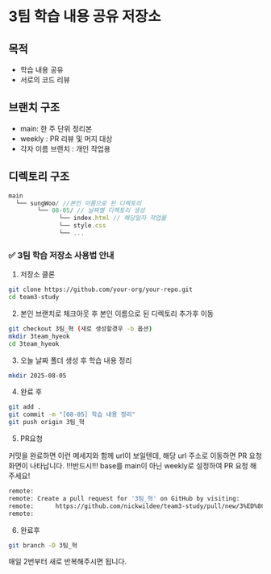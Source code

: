 # 3팀 학습 내용 공유 저장소

## 목적

- 학습 내용 공유
- 서로의 코드 리뷰

## 브랜치 구조

- main: 한 주 단위 정리본
- weekly : PR 리뷰 및 머지 대상
- 각자 이름 브랜치 : 개인 작업용

## 디렉토리 구조

```js
main
  └── sungWoo/ //본인 이름으로 된 디렉토리
        └── 08-05/ // 날짜별 디렉토리 생성
              └── index.html // 해당일자 작업물
              └── style.css
              └── ...
```

### ✅ 3팀 학습 저장소 사용법 안내

1. 저장소 클론

```bash
git clone https://github.com/your-org/your-repo.git
cd team3-study
```

2. 본인 브랜치로 체크아웃 후 본인 이름으로 된 디렉토리 추가후 이동

```bash
git checkout 3팀_혁 (새로 생성할경우 -b 옵션)
mkdir 3team_hyeok
cd 3team_hyeok
```

3. 오늘 날짜 폴더 생성 후 학습 내용 정리

```bash
mkdir 2025-08-05
```

4. 완료 후

```bash
git add .
git commit -m "[08-05] 학습 내용 정리"
git push origin 3팀_혁
```

5. PR요청

커밋을 완료하면 이런 메세지와 함께 url이 보일텐데,
해당 url 주소로 이동하면 PR 요청 화면이 나타납니다.
!!!반드시!!! base를 main이 아닌 weekly로 설정하여 PR 요청 해주세요!

```bash
remote:
remote: Create a pull request for '3팀_혁' on GitHub by visiting:
remote:      https://github.com/nickwildee/team3-study/pull/new/3%ED%8C%80_%EC%A2%85%EC%9D%B8
remote:
```

6. 완료후

```bash
git branch -D 3팀_혁
```

매일 2번부터 새로 반복해주시면 됩니다.
